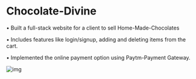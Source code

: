 # Chocolate-Divine

• Built a full-stack website for a client to sell Home-Made-Chocolates

• Includes features like login/signup, adding and deleting items from the cart.

• Implemented the online payment option using Paytm-Payment Gateway.

<img src="https://github.com/sahilgoyals1999/Chocolate-Divine/blob/master/chocolate-divine.png" title="img">
